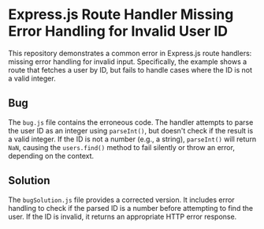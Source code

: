 # Express.js Route Handler Missing Error Handling for Invalid User ID

This repository demonstrates a common error in Express.js route handlers:  missing error handling for invalid input.  Specifically, the example shows a route that fetches a user by ID, but fails to handle cases where the ID is not a valid integer.

## Bug

The `bug.js` file contains the erroneous code.  The handler attempts to parse the user ID as an integer using `parseInt()`, but doesn't check if the result is a valid integer. If the ID is not a number (e.g., a string), `parseInt()` will return `NaN`, causing the `users.find()` method to fail silently or throw an error, depending on the context.

## Solution

The `bugSolution.js` file provides a corrected version.  It includes error handling to check if the parsed ID is a number before attempting to find the user.  If the ID is invalid, it returns an appropriate HTTP error response.